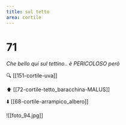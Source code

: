 ```yaml
---
title: sul tetto
area: cortile
---
```

# 71
_Che bello qui sul tettino.. è PERICOLOSO però_

🔍 [[151-cortile-uva]]

⬆️ [[72-cortile-tetto_baracchina-MALUS]]

⬇️ [[68-cortile-arrampico_albero]]

![[foto_94.jpg]]
